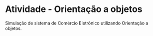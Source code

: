 # Atividade - Orientação a objetos

Simulação de sistema de Comércio Eletrônico utilizando Orientação a objetos.
